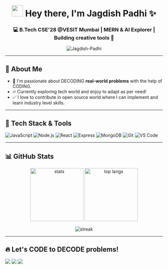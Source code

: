 <h1 align="center">
   <img src="https://media.giphy.com/media/hvRJCLFzcasrR4ia7z/giphy.gif" width="36px"> Hey there, I'm Jagdish Padhi
  ✨
</h1>

<h3 align="center"> 💻 B.Tech CSE'28 @VESIT Mumbai | MERN & AI Explorer | Building creative tools 🚀</h3>

<p align="center">
  <img src="https://komarev.com/ghpvc/?username=Jagdish-Padhi&label=Profile%20views&color=0e75b6&style=flat" alt="Jagdish-Padhi" />
</p>

---

## 🧠 About Me

- 🎯 I'm passionate about DECODING **real-world problems** with the help of CODING.
- 🔥 Currently exploring tech world and enjoy to adapt as per need!
- ✅ I love to contribute in open source world where I can implement and learn industry level skills.

---

## 🚀 Tech Stack & Tools

![JavaScript](https://img.shields.io/badge/JavaScript-%23F7DF1E.svg?style=for-the-badge&logo=javascript&logoColor=black)
![Node.js](https://img.shields.io/badge/Node.js-%2343853D.svg?style=for-the-badge&logo=node.js&logoColor=white)
![React](https://img.shields.io/badge/React-%2361DAFB.svg?style=for-the-badge&logo=react&logoColor=black)
![Express](https://img.shields.io/badge/Express.js-%23000000.svg?style=for-the-badge&logo=express&logoColor=white)
![MongoDB](https://img.shields.io/badge/MongoDB-%2347A248.svg?style=for-the-badge&logo=mongodb&logoColor=white)
![Git](https://img.shields.io/badge/Git-%23F05033.svg?style=for-the-badge&logo=git&logoColor=white)
![VS Code](https://img.shields.io/badge/VSCode-%23007ACC.svg?style=for-the-badge&logo=visual-studio-code&logoColor=white)

---

## 📊 GitHub Stats

<p align="center">
  <img src="https://github-readme-stats.vercel.app/api?username=Jagdish-Padhi&show_icons=true&theme=radical" alt="stats" height="170">
  <img src="https://github-readme-stats.vercel.app/api/top-langs/?username=Jagdish-Padhi&layout=compact&theme=radical" alt="top langs" height="170">
</p>

<p align="center">
  <img src="https://github-readme-streak-stats.herokuapp.com/?user=Jagdish-Padhi&theme=radical&hide_border=true" alt="streak"/>
</p>


---

## 🔥 Let's CODE to DECODE problems!

<p>
  <a href="https://www.linkedin.com/in/jagdish-padhi/" target="_blank"><img src="https://img.shields.io/badge/LinkedIn-%230077B5.svg?style=for-the-badge&logo=linkedin&logoColor=white" /></a>
  <a href="https://github.com/Jagdish-Padhi" target="_blank"><img src="https://img.shields.io/badge/GitHub-%23121011.svg?style=for-the-badge&logo=github&logoColor=white" /></a>
  <a href="mailto:hackerxjagdish9@gmail.com"><img src="https://img.shields.io/badge/Email-D14836?style=for-the-badge&logo=gmail&logoColor=white"/></a>

</p>


